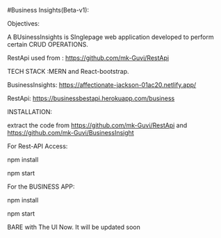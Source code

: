 #Business Insights(Beta-v1):

Objectives:

A BUsinessInsights is SInglepage web application developed to perform certain CRUD OPERATIONS.

RestApi used from : https://github.com/mk-Guvi/RestApi

TECH STACK :MERN and React-bootstrap.

BusinessInsights: https://affectionate-jackson-01ac20.netlify.app/

RestApi: https://businessbestapi.herokuapp.com/business


INSTALLATION:

extract the code from https://github.com/mk-Guvi/RestApi  and https://github.com/mk-Guvi/BusinessInsight

For Rest-API Access:

npm install

npm start

For the BUSINESS APP:

npm install

npm start

BARE with The UI Now. It will be updated soon


